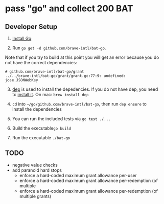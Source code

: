 # pass "go" and collect 200 BAT

## Developer Setup

1. [Install Go](https://golang.org/doc/install)

2. Run `go get -d github.com/brave-intl/bat-go`. 

Note that if you try to build at this point you will get an error because you do not have the correct dependencies:
```
# github.com/brave-intl/bat-go/grant
../../brave-intl/bat-go/grant/grant.go:77:9: undefined: jose.JSONWebKey
```
3. [dep](https://github.com/golang/dep) is used to install the depedencies.  If you do not have dep, you need to [install it](https://github.com/golang/dep#setup). On mac:
`brew install dep`

4. `cd` into `~/go/github.com/brave-intl/bat-go`, then run `dep ensure` to install the dependencies

5. You can run the included tests via `go test ./...`

5. Build the executable`go build`

6. Run the executable `./bat-go`

## TODO

* negative value checks
* add paranoid hard stops
  * enforce a hard-coded maximum grant allowance per-user
  * enforce a hard-coded maximum grant allowance per-redemption (of multiple
  * enforce a hard-coded maximum grant allowance per-redemption (of multiple
    grants)
